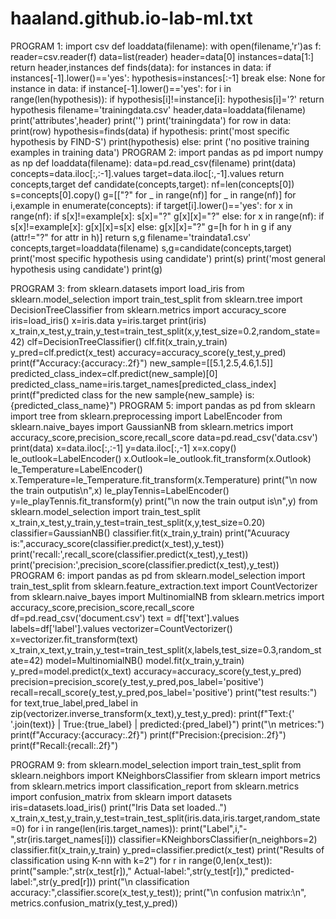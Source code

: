# haaland.github.io-lab-ml.txt

PROGRAM 1:
import csv
def loaddata(filename):
 with open(filename,'r')as f:
 reader=csv.reader(f)
 data=list(reader)
 header=data[0]
 instances=data[1:]
 return header,instances
def finds(data):
 for instances in data:
 if instances[-1].lower()=='yes':
 hypothesis=instances[:-1]
 break
 else:
 None
for instance in data:
 if instance[-1].lower()=='yes':
 for i in range(len(hypothesis)):
 if hypothesis[i]!=instance[i]:
 hypothesis[i]='?'
 return hypothesis
filename='trainingdata.csv'
header,data=loaddata(filename)
print('attributes',header)
print('')
print('trainingdata')
for row in data:
 print(row)
hypothesis=finds(data)
if hypothesis:
print('most specific hypothesis by FIND-S')
 print(hypothesis)
else:
 print ('no positive training examples in training data')
PROGRAM 2:
import pandas as pd
import numpy as np
def loaddata(filename):
 data=pd.read_csv(filename)
 print(data)
 concepts=data.iloc[:,:-1].values
 target=data.iloc[:,-1].values
 return concepts,target
def candidate(concepts,target):
 nf=len(concepts[0])
 s=concepts[0].copy()
 g=[["?" for _ in range(nf)] for _ in range(nf)]
 for i,example in enumerate(concepts):
 if target[i].lower()=='yes':
 for x in range(nf):
 if s[x]!=example[x]:
 s[x]="?"
 g[x][x]="?"
 else:
 for x in range(nf):
 if s[x]!=example[x]:
 g[x][x]=s[x]
 else:
 g[x][x]="?"
 g=[h for h in g if any (attr!="?" for attr in h)]
return s,g
filename='traindata1.csv'
concepts,target=loaddata(filename)
s,g=candidate(concepts,target)
print('most specific hypothesis using candidate')
print(s)
print('most general hypothesis using candidate')
print(g)
 
PROGRAM 3:
from sklearn.datasets import load_iris
from sklearn.model_selection import train_test_split
from sklearn.tree import DecisionTreeClassifier
from sklearn.metrics import accuracy_score
iris=load_iris()
x=iris.data
y=iris.target
print(iris)
x_train,x_test,y_train,y_test=train_test_split(x,y,test_size=0.2,random_state=42)
clf=DecisionTreeClassifier()
clf.fit(x_train,y_train)
y_pred=clf.predict(x_test)
accuracy=accuracy_score(y_test,y_pred)
print(f"Accuracy:{accuracy:.2f}")
new_sample=[[5.1,2.5,4.6,1.5]]
predicted_class_index=clf.predict(new_sample)[0]
predicted_class_name=iris.target_names[predicted_class_index]
print(f"predicted class for the new sample{new_sample} is:{predicted_class_name}")
PROGRAM 5:
import pandas as pd
from sklearn import tree
from sklearn.preprocessing import LabelEncoder
from sklearn.naive_bayes import GaussianNB
from sklearn.metrics import accuracy_score,precision_score,recall_score
data=pd.read_csv('data.csv')
print(data)
x=data.iloc[:,:-1]
y=data.iloc[:,-1]
x=x.copy()
le_outlook=LabelEncoder()
x.Outlook=le_outlook.fit_transform(x.Outlook)
le_Temperature=LabelEncoder()
x.Temperature=le_Temperature.fit_transform(x.Temperature)
print("\n now the train outputis\n",x)
le_playTennis=LabelEncoder()
y=le_playTennis.fit_transform(y)
print("\n now the train output is\n",y)
from sklearn.model_selection import train_test_split
x_train,x_test,y_train,y_test=train_test_split(x,y,test_size=0.20)
classifier=GaussianNB()
classifier.fit(x_train,y_train)
print("Acuuracy is:",accuracy_score(classifier.predict(x_test),y_test))
print('recall:',recall_score(classifier.predict(x_test),y_test))
print('precision:',precision_score(classifier.predict(x_test),y_test)) 
PROGRAM 6:
import pandas as pd
from sklearn.model_selection import train_test_split
from sklearn.feature_extraction.text import CountVectorizer
from sklearn.naive_bayes import MultinomialNB
from sklearn.metrics import accuracy_score,precision_score,recall_score
df=pd.read_csv('document.csv')
text = df['text'].values
labels=df['label'].values
vectorizer=CountVectorizer()
x=vectorizer.fit_transform(text)
x_train,x_text,y_train,y_test=train_test_split(x,labels,test_size=0.3,random_state=42)
model=MultinomialNB()
model.fit(x_train,y_train)
y_pred=model.predict(x_text)
accuracy=accuracy_score(y_test,y_pred)
precision=precision_score(y_test,y_pred,pos_label='positive')
recall=recall_score(y_test,y_pred,pos_label='positive')
print("test results:")
for text,true_label,pred_label in zip(vectorizer.inverse_transform(x_text),y_test,y_pred):
 print(f"Text:{' '.join(text)} | True:{true_label} | predicted:{pred_label}")
print("\n metrices:")
print(f"Accuracy:{accuracy:.2f}")
print(f"Precision:{precision:.2f}")
print(f"Recall:{recall:.2f}")
 
PROGRAM 9:
from sklearn.model_selection import train_test_split
from sklearn.neighbors import KNeighborsClassifier
from sklearn import metrics
from sklearn.metrics import classification_report
from sklearn.metrics import confusion_matrix
from sklearn import datasets
iris=datasets.load_iris()
print("Iris Data set loaded..")
x_train,x_test,y_train,y_test=train_test_split(iris.data,iris.target,random_state=0)
for i in range(len(iris.target_names)):
 print("Label",i,"-",str(iris.target_names[i]))
classifier=KNeighborsClassifier(n_neighbors=2)
classifier.fit(x_train,y_train)
y_pred=classifier.predict(x_test)
print("Results of classification using K-nn with k=2")
for r in range(0,len(x_test)):
 print("sample:",str(x_test[r])," Actual-label:",str(y_test[r])," predicted-label:",str(y_pred[r]))
print("\n classification accuracy:",classifier.score(x_test,y_test));
print("\n confusion matrix:\n", metrics.confusion_matrix(y_test,y_pred))
